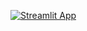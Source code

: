 [![Streamlit App](https://static.streamlit.io/badges/streamlit_badge_black_white.svg)](https://<b-connect>.streamlit.app)
